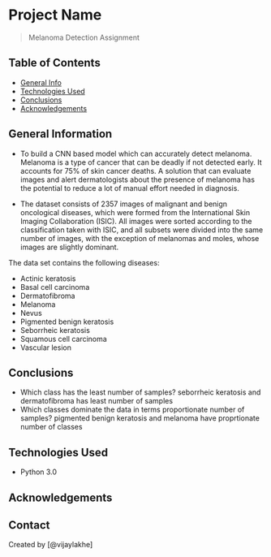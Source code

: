 # Project Name
> Melanoma Detection Assignment


## Table of Contents
* [General Info](#general-information)
* [Technologies Used](#technologies-used)
* [Conclusions](#conclusions)
* [Acknowledgements](#acknowledgements)

<!-- You can include any other section that is pertinent to your problem -->

## General Information
- To build a CNN based model which can accurately detect melanoma. Melanoma is a type of cancer that can be deadly if not detected early. It accounts for 75% of skin cancer deaths. A solution that can evaluate images and alert dermatologists about the presence of melanoma has the potential to reduce a lot of manual effort needed in diagnosis.

- The dataset consists of 2357 images of malignant and benign oncological diseases, which were formed from the International Skin Imaging Collaboration (ISIC). All images were sorted according to the classification taken with ISIC, and all subsets were divided into the same number of images, with the exception of melanomas and moles, whose images are slightly dominant.


The data set contains the following diseases:

* Actinic keratosis
* Basal cell carcinoma
* Dermatofibroma
* Melanoma
* Nevus
* Pigmented benign keratosis
* Seborrheic keratosis
* Squamous cell carcinoma
* Vascular lesion

<!-- You don't have to answer all the questions - just the ones relevant to your project. -->

## Conclusions
- Which class has the least number of samples?
	seborrheic keratosis and dermatofibroma has least number of samples
- Which classes dominate the data in terms proportionate number of samples?
	pigmented benign keratosis and melanoma have proprtionate number of classes



<!-- You don't have to answer all the questions - just the ones relevant to your project. -->


## Technologies Used
- Python 3.0

<!-- As the libraries versions keep on changing, it is recommended to mention the version of library used in this project -->

## Acknowledgements


## Contact
Created by [@vijaylakhe] 


<!-- Optional -->
<!-- ## License -->
<!-- This project is open source and available under the [... License](). -->

<!-- You don't have to include all sections - just the one's relevant to your project -->